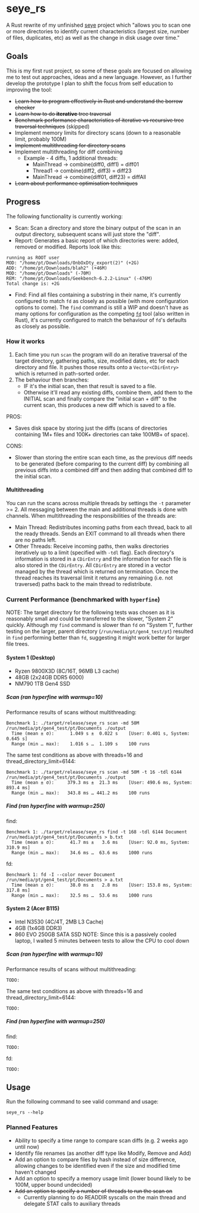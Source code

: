 # seye_rs
A Rust rewrite of my unfinished [seye](https://github.com/pericles-tpt/seye) project which "allows you to scan one or more directories to identify current characteristics (largest size, number of files, duplicates, etc) as well as the change in disk usage over time."

## Goals
This is my first rust project, so some of these goals are focused on allowing me to test out approaches, ideas and a new language. However, as I further develop the prototype I plan to shift the focus from self education to improving the tool:
- ~~Learn how to program effectively in Rust and understand the borrow checker~~
- ~~Learn how to do **iterative** tree traversal~~
- ~~Benchmark performance characteristics of iterative vs recursive tree traversal techniques~~ (skipped)
- Implement memory limits for directory scans (down to a reasonable limit, probably 100M)
- ~~Implement multithreading for directory scans~~
- Implement multithreading for diff combining
  - Example - 4 diffs, 1 additional threads:
    - MainThread -> combine(diff0, diff1) = diff01
    - Thread1    -> combine(diff2, diff3) = diff23
    - MainThread -> combine(diff01, diff23) = diffAll
- ~~Learn about performance optimisation techniques~~

## Progress
The following functionality is currently working:

- Scan: Scan a directory and store the binary output of the scan in an output directory, subsequent scans will just store the "diff".
- Report: Generates a basic report of which directories were: added, removed or modified. Reports look like this:
```
running as ROOT user
MOD: "/home/pt/Downloads/OnbOxDty_export(2)" (+2G)
ADD: "/home/pt/Downloads/blah2" (+46M)
MOD: "/home/pt/Downloads" (-70M)
REM: "/home/pt/Downloads/Geekbench-6.2.2-Linux" (-476M)
Total change is: +2G
```
- Find: Find all files containing a substring in their name, it's currently configured to match `fd` as closely as possible (with more configuration options to come). The `find` command is still a WIP and doesn't have as many options for configuration as the competing [`fd`](https://github.com/sharkdp/fd) tool (also written in Rust), it's currently configured to match the behaviour of `fd`'s defaults as closely as possible.

### How it works
1. Each time you run `scan` the program will do an iterative traversal of the target directory, gathering paths, size, modified dates, etc for each directory and file. It pushes those results onto a `Vector<CDirEntry>` which is returned in path-sorted order.
2. The behaviour then branches:
    - IF it's the initial scan, then that result is saved to a file.
    - Otherwise it'll read any existing diffs, combine them, add them to the INITIAL scan and finally compare the "initial scan + diff" to the current scan, this produces a new diff which is saved to a file.

PROS:
- Saves disk space by storing just the diffs (scans of directories containing 1M+ files and 100K+ directories can take 100MB+ of space).

CONS:
- Slower than storing the entire scan each time, as the previous diff needs to be generated (before comparing to the current diff) by combining all previous diffs into a combined diff and then adding that combined diff to the initial scan.

#### Multithreading
You can run the scans across multiple threads by settings the `-t` parameter >= 2. All messaging between the main and additional threads is done with channels. When multithreading the responsibilities of the threads are:
- Main Thread: Redistributes incoming paths from each thread, back to all the ready threads. Sends an EXIT command to all threads when there are no paths left.
- Other Threads: Receive incoming paths, then walks directories iteratively up to a limit (specified with `-tdl` flag). Each directory's information is stored in a `CDirEntry` and the information for each file is also stored in the `CDirEntry`. All `CDirEntry` are stored in a vector managed by the thread which is returned on termination. Once the thread reaches its traversal limit it returns any remaining (i.e. not traversed) paths back to the main thread to redistribute.

### Current Performance (benchmarked with `hyperfine`) 
NOTE: The target directory for the following tests was chosen as it is reasonably small and could be transferred to the slower, "System 2" quickly. Although my `find` command is slower than `fd` on "System 1", further testing on the larger, parent directory (`/run/media/pt/gen4_test/pt`) resulted in `find` performing better than `fd`, suggesting it might work better for larger file trees.

#### System 1 (Desktop)
- Ryzen 9800X3D (8C/16T, 96MB L3 cache)
- 48GB (2x24GB DDR5 6000)
- NM790 1TB Gen4 SSD

##### Scan (ran hyperfine with warmup=10)
Performance results of scans without multithreading:
```
Benchmark 1: ./target/release/seye_rs scan -md 50M /run/media/pt/gen4_test/pt/Documents ./output
  Time (mean ± σ):      1.049 s ±  0.022 s    [User: 0.401 s, System: 0.645 s]
  Range (min … max):    1.016 s …  1.109 s    100 runs
```
The same test conditions as above with threads=16 and thread_directory_limit=6144:
```
Benchmark 1: ./target/release/seye_rs scan -md 50M -t 16 -tdl 6144 /run/media/pt/gen4_test/pt/Documents ./output
  Time (mean ± σ):     379.3 ms ±  21.3 ms    [User: 490.6 ms, System: 893.4 ms]
  Range (min … max):   343.8 ms … 441.2 ms    100 runs
```

##### Find (ran hyperfine with warmup=250)
find:
```
Benchmark 1: ./target/release/seye_rs find -t 168 -tdl 6144 Document /run/media/pt/gen4_test/pt/Documents > b.txt
  Time (mean ± σ):      41.7 ms ±   3.6 ms    [User: 92.0 ms, System: 310.9 ms]
  Range (min … max):    34.6 ms …  63.6 ms    1000 runs
```
fd:
```
Benchmark 1: fd -I --color never Document /run/media/pt/gen4_test/pt/Documents > a.txt
  Time (mean ± σ):      38.0 ms ±   2.8 ms    [User: 153.8 ms, System: 317.8 ms]
  Range (min … max):    32.5 ms …  53.6 ms    1000 runs
```

#### System 2 (Acer B115)
- Intel N3530 (4C/4T, 2MB L3 Cache)
- 4GB (1x4GB DDR3)
- 860 EVO 250GB SATA SSD
NOTE: Since this is a passively cooled laptop, I waited 5 minutes between tests to allow the CPU to cool down

##### Scan (ran hyperfine with warmup=10)
Performance results of scans without multithreading:
```
TODO:
```
The same test conditions as above with threads=16 and thread_directory_limit=6144:
```
TODO:
```

##### Find (ran hyperfine with warmup=250)
find:
```
TODO:
```
fd:
```
TODO:
```

## Usage
Run the following command to see valid command and usage:
```
seye_rs --help
```

### Planned Features
- Ability to specify a time range to compare scan diffs (e.g. 2 weeks ago until now)
- Identify file renames (as another diff type like Modify, Remove and Add)
- Add an option to compare files by hash instead of size difference, allowing changes to be identified even if the size and modified time haven't changed
- Add an option to specify a memory usage limit (lower bound likely to be 100M, upper bound undecided)
- ~~Add an option to specify a number of threads to run the scan on~~
  - Currently planning to do READDIR syscalls on the main thread and delegate STAT calls to auxiliary threads  
